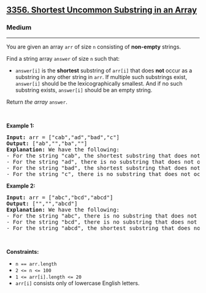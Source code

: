<h2><a href="https://leetcode.com/problems/shortest-uncommon-substring-in-an-array/description/">3356. Shortest Uncommon Substring in an Array</a></h2><h3>Medium</h3><hr><p>You are given an array <code>arr</code> of size <code>n</code> consisting of <strong>non-empty</strong> strings.</p>

<p>Find a string array <code>answer</code> of size <code>n</code> such that:</p>

<ul>
	<li><code>answer[i]</code> is the <strong>shortest</strong> <span data-keyword="substring">substring</span> of <code>arr[i]</code> that does <strong>not</strong> occur as a substring in any other string in <code>arr</code>. If multiple such substrings exist, <code>answer[i]</code> should be the <span data-keyword="lexicographically-smaller-string">lexicographically smallest</span>. And if no such substring exists, <code>answer[i]</code> should be an empty string.</li>
</ul>

<p>Return <em>the array </em><code>answer</code>.</p>

<p>&nbsp;</p>
<p><strong class="example">Example 1:</strong></p>

<pre>
<strong>Input:</strong> arr = [&quot;cab&quot;,&quot;ad&quot;,&quot;bad&quot;,&quot;c&quot;]
<strong>Output:</strong> [&quot;ab&quot;,&quot;&quot;,&quot;ba&quot;,&quot;&quot;]
<strong>Explanation:</strong> We have the following:
- For the string &quot;cab&quot;, the shortest substring that does not occur in any other string is either &quot;ca&quot; or &quot;ab&quot;, we choose the lexicographically smaller substring, which is &quot;ab&quot;.
- For the string &quot;ad&quot;, there is no substring that does not occur in any other string.
- For the string &quot;bad&quot;, the shortest substring that does not occur in any other string is &quot;ba&quot;.
- For the string &quot;c&quot;, there is no substring that does not occur in any other string.
</pre>

<p><strong class="example">Example 2:</strong></p>

<pre>
<strong>Input:</strong> arr = [&quot;abc&quot;,&quot;bcd&quot;,&quot;abcd&quot;]
<strong>Output:</strong> [&quot;&quot;,&quot;&quot;,&quot;abcd&quot;]
<strong>Explanation:</strong> We have the following:
- For the string &quot;abc&quot;, there is no substring that does not occur in any other string.
- For the string &quot;bcd&quot;, there is no substring that does not occur in any other string.
- For the string &quot;abcd&quot;, the shortest substring that does not occur in any other string is &quot;abcd&quot;.
</pre>

<p>&nbsp;</p>
<p><strong>Constraints:</strong></p>

<ul>
	<li><code>n == arr.length</code></li>
	<li><code>2 &lt;= n &lt;= 100</code></li>
	<li><code>1 &lt;= arr[i].length &lt;= 20</code></li>
	<li><code>arr[i]</code> consists only of lowercase English letters.</li>
</ul>
